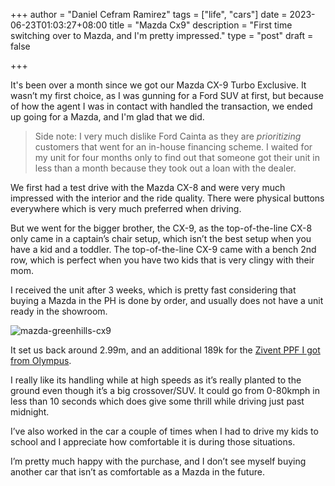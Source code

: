 +++
author = "Daniel Cefram Ramirez"
tags = ["life", "cars"]
date = 2023-06-23T01:03:27+08:00
title = "Mazda Cx9"
description = "First time switching over to Mazda, and I'm pretty impressed."
type = "post"
draft = false

+++

It's been over a month since we got our Mazda CX-9 Turbo Exclusive. It wasn’t my first choice, as I was gunning for a Ford SUV at first, but because of how the agent I was in contact with handled the transaction, we ended up going for a Mazda, and I'm glad that we did.

> Side note: I very much dislike Ford Cainta as they are _prioritizing_ customers that went for an in-house financing scheme. I waited for my unit for four months only to find out that someone got their unit in less than a month because they took out a loan with the dealer.

We first had a test drive with the Mazda CX-8 and were very much impressed with the interior and the ride quality. There were physical buttons everywhere which is very much preferred when driving.  

But we went for the bigger brother, the CX-9, as the top-of-the-line CX-8 only came in a captain’s chair setup, which isn’t the best setup when you have a kid and a toddler. The top-of-the-line CX-9 came with a bench 2nd row, which is perfect when you have two kids that is very clingy with their mom.

I received the unit after 3 weeks, which is pretty fast considering that buying a Mazda in the PH is done by order, and usually does not have a unit ready in the showroom.

![mazda-greenhills-cx9](https://storage.googleapis.com/rmrz-blog.appspot.com/mazda-cx9-greenhills.jpg)

It set us back around 2.99m, and an additional 189k for the [Zivent PPF I got from Olympus](https://www.facebook.com/olympuscarfilms/posts/pfbid0YsLSYGgCC9ZeNhfnS2dptFtv3qnTyLW6W6qRpsNrVFjEURwkFw5FnJLurqDhJhrXl).

I really like its handling while at high speeds as it’s really planted to the ground even though it’s a big crossover/SUV. It could go from 0-80kmph in less than 10 seconds which does give some thrill while driving just past midnight.

I’ve also worked in the car a couple of times when I had to drive my kids to school and I appreciate how comfortable it is during those situations.

I’m pretty much happy with the purchase, and I don’t see myself buying another car that isn’t as comfortable as a Mazda in the future.
